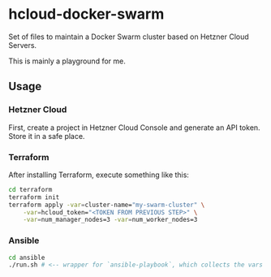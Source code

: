 # hcloud-docker-swarm

Set of files to maintain a Docker Swarm cluster based on Hetzner Cloud Servers.

This is mainly a playground for me.

## Usage

### Hetzner Cloud

First, create a project in Hetzner Cloud Console and generate an API token. Store it in a safe place.

### Terraform

After installing Terraform, execute something like this:

```sh
cd terraform
terraform init
terraform apply -var=cluster-name="my-swarm-cluster" \
    -var=hcloud_token="<TOKEN FROM PREVIOUS STEP>" \
    -var=num_manager_nodes=3 -var=num_worker_nodes=3
```

### Ansible

```sh
cd ansible
./run.sh # <-- wrapper for `ansible-playbook`, which collects the vars from Terraform beforehand
```